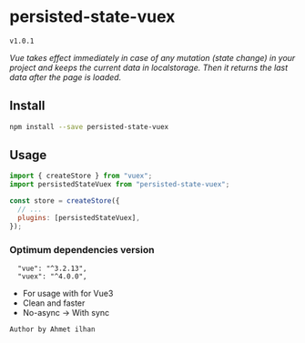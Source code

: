 # persisted-state-vuex

`v1.0.1`

_Vue takes effect immediately in case of any mutation (state change) in your project and keeps the current data in localstorage. Then it returns the last data after the page is loaded._

## Install

```bash
npm install --save persisted-state-vuex
```

## Usage

```js
import { createStore } from "vuex";
import persistedStateVuex from "persisted-state-vuex";

const store = createStore({
  // ...
  plugins: [persistedStateVuex],
});
```

### Optimum dependencies version

```
  "vue": "^3.2.13",
  "vuex": "^4.0.0",
```

- For usage with for Vue3
- Clean and faster
- No-async -> With sync

`Author by Ahmet ilhan`
